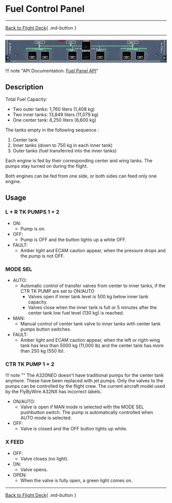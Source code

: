 # Fuel Control Panel

---

[Back to Flight Deck](../index.md){ .md-button }

---

![FUEL Control Panel](../../../assets/a32nx-briefing/overhead-panel/Fuel-Panel.jpg "FUEL Control Panel")

!!! note "API Documentation: [Fuel Panel API](../../../../fbw-a32nx/a32nx-api/a32nx-flightdeck-api.md#fuel-panel)"

## Description

Total Fuel Capacity:

- Two outer tanks: 1,760 liters (1,408 kg)
- Two inner tanks: 13,849 liters (11,079 kg)
- One center tank: 8,250 liters (6,600 kg)

The tanks empty in the following sequence :

1. Center tank
2. Inner tanks (down to 750 kg in each inner tank)
3. Outer tanks (fuel transferred into the inner tanks)

Each engine is fed by their corresponding center and wing tanks. The pumps stay turned on during the flight.

Both engines can be fed from one side, or both sides can feed only one engine.

## Usage

###  L + R TK PUMPS 1 + 2

- ON:
    - Pump is on.
- OFF:
    - Pump is OFF and the button lights up a white OFF.
- FAULT:
    - Amber light and ECAM caution appear, when the pressure drops and the pump is not OFF.

### MODE SEL

- AUTO:
    - Automatic control of transfer valves from center to inner tanks, if the CTR TK PUMP are set to ON/AUTO
        - Valves open if inner tank level is 500 kg below inner tank capacity.
        - Valves close when the inner tank is full or 5 minutes after the center tank low fuel level (130 kg) is reached.
- MAN:
    - Manual control of center tank valve to inner tanks with center tank pumps button switches.
- FAULT:
    - Amber light and ECAM caution appear, when the left or right-wing tank has less than 5000 kg (11,000 lb) and the center tank has more than 250 kg (550 lb).

### CTR TK PUMP 1 + 2

!!! note ""
     The A320NEO doesn't have traditional pumps for the center tank anymore. These have been replaced with jet pumps. Only the valves to the pumps can be controlled by the flight crew. The current aircraft model used by the FlyByWire A32NX has incorrect labels.

- ON/AUTO:
    - Valve is open if MAN mode is selected with the MODE SEL pushbutton switch. The pump is automatically controlled when AUTO mode is selected.
- OFF:
    - Valve is closed and the OFF button lights up white.

### X FEED

- OFF:
    - Valve closes (no light).
- ON:
    - Valve opens.
- OPEN:
    - When the valve is fully open, a green light comes on.

---

[Back to Flight Deck](../index.md){ .md-button }

